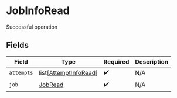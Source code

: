 # JobInfoRead

Successful operation


## Fields

| Field                                                           | Type                                                            | Required                                                        | Description                                                     |
| --------------------------------------------------------------- | --------------------------------------------------------------- | --------------------------------------------------------------- | --------------------------------------------------------------- |
| `attempts`                                                      | list[[AttemptInfoRead](../../models/shared/attemptinforead.md)] | :heavy_check_mark:                                              | N/A                                                             |
| `job`                                                           | [JobRead](../../models/shared/jobread.md)                       | :heavy_check_mark:                                              | N/A                                                             |